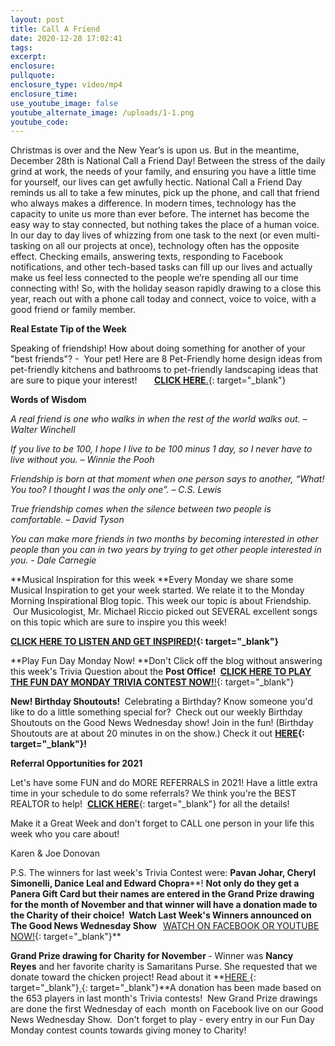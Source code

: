 ```yaml
---
layout: post
title: Call A Friend
date: 2020-12-28 17:02:41
tags:
excerpt:
enclosure:
pullquote:
enclosure_type: video/mp4
enclosure_time:
use_youtube_image: false
youtube_alternate_image: /uploads/1-1.png
youtube_code:
---
```


Christmas is over and the New Year’s is upon us. But in the meantime, December 28th is National Call a Friend Day\! Between the stress of the daily grind at work, the needs of your family, and ensuring you have a little time for yourself, our lives can get awfully hectic. National Call a Friend Day reminds us all to take a few minutes, pick up the phone, and call that friend who always makes a difference. In modern times, technology has the capacity to unite us more than ever before. The internet has become the easy way to stay connected, but nothing takes the place of a human voice. In our day to day lives of whizzing from one task to the next (or even multi-tasking on all our projects at once), technology often has the opposite effect. Checking emails, answering texts, responding to Facebook notifications, and other tech-based tasks can fill up our lives and actually make us feel less connected to the people we’re spending all our time connecting with\! So, with the holiday season rapidly drawing to a close this year, reach out with a phone call today and connect, voice to voice, with a good friend or family member.

**Real Estate Tip of the Week&nbsp;**

Speaking of friendship\! How about doing something for another of your "best friends"? -&nbsp; Your pet\! Here are 8 Pet-Friendly home design ideas from pet-friendly kitchens and bathrooms to pet-friendly landscaping ideas that are sure to pique your interest\!&nbsp; &nbsp; &nbsp; &nbsp;[**CLICK HERE**.](https://t.e2ma.net/click/v9a9ic/zwff20l/rewdfe){: target="_blank"}

**Words of Wisdom**

*A real friend is one who walks in when the rest of the world walks out. – Walter Winchell*

*If you live to be 100, I hope I live to be 100 minus 1 day, so I never have to live without you. – Winnie the Pooh*

*Friendship is born at that moment when one person says to another, “What\! You too? I thought I was the only one”. – C.S. Lewis*

*True friendship comes when the silence between two people is comfortable. – David Tyson*

*You can make more friends in two months by becoming interested in other people than you can in two years by trying to get other people interested in you. - Dale Carnegie*

**Musical Inspiration for this week&nbsp;**Every Monday we share some Musical Inspiration to get your week started. We relate it to the Monday Morning Inspirational Blog topic. This week our topic is about Friendship.&nbsp; &nbsp;Our Musicologist, Mr. Michael Riccio picked out SEVERAL excellent songs on this topic which are sure to inspire you this week\!&nbsp;&nbsp;

**[CLICK HERE TO LISTEN AND GET INSPIRED\!](https://t.e2ma.net/click/v9a9ic/zwff20l/nzxdfe){: target="_blank"}**

**Play Fun Day Monday Now\!&nbsp;**Don't Click off the blog without answering this week's Trivia Question about the&nbsp;**Post Office\!&nbsp;**&nbsp;[**CLICK HERE TO PLAY THE FUN DAY MONDAY TRIVIA CONTEST NOW\!**\!](https://t.e2ma.net/click/v9a9ic/zwff20l/3rydfe){: target="_blank"}

**New\! Birthday Shoutouts\!&nbsp;**&nbsp;Celebrating a Birthday? Know someone you'd like to do a little something special for?&nbsp; Check out our weekly Birthday Shoutouts on the Good News Wednesday show\! Join in the fun\! (Birthday Shoutouts are at about 20 minutes in on the show.) Check it out&nbsp;**[HERE](https://t.e2ma.net/click/v9a9ic/zwff20l/jkzdfe){: target="_blank"}\!**

**Referral Opportunities for 2021**

Let's have some FUN and do MORE REFERRALS in 2021\! Have a little extra time in your schedule to do some referrals? We think you're the BEST REALTOR to help\! &nbsp;[**CLICK HERE**](https://t.e2ma.net/click/v9a9ic/zwff20l/zc0dfe){: target="_blank"}&nbsp;for all the details\!

Make it a Great Week and don't forget to CALL one person in your life this week who you care about\!

Karen & Joe Donovan&nbsp;

P.S. The winners for last week's Trivia Contest were:&nbsp;**Pavan Johar, Cheryl Simonelli, Danice Leal and Edward Chopra****\!&nbsp;**Not only do they get a Panera Gift Card but their names are entered in the Grand Prize drawing for the month of November and that winner will have a donation made to the Charity of their choice\! &nbsp;Watch Last Week's Winners announced on The Good News Wednesday Show &nbsp;&nbsp;**[WATCH ON FACEBOOK OR YOUTUBE NOW\!](https://t.e2ma.net/click/v9a9ic/zwff20l/f50dfe){: target="_blank"}**

**Grand Prize drawing for Charity for November&nbsp;**\- Winner was&nbsp;**Nancy Reyes**&nbsp;and her favorite charity is Samaritans Purse. She requested that we donate toward the chicken project\! Read about it&nbsp;**[HERE&nbsp;](https://t.e2ma.net/click/v9a9ic/zwff20l/vx1dfe){: target="_blank"}[&nbsp;](https://t.e2ma.net/click/v9a9ic/zwff20l/bq2dfe){: target="_blank"}**A donation has been made based on the 653 players in last month's Trivia contests\!&nbsp; New Grand Prize drawings are done the first Wednesday of each&nbsp; month on Facebook live on our Good News Wednesday Show.&nbsp; Don't forget to play - every entry in our Fun Day Monday contest counts towards giving money to Charity\!
